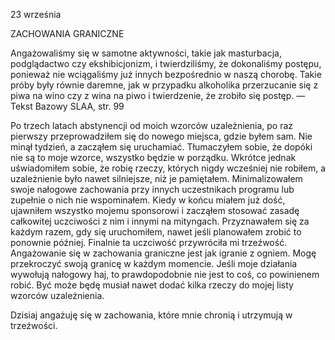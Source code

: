23 września

ZACHOWANIA GRANICZNE

 Angażowaliśmy się w samotne aktywności, takie jak masturbacja, podglądactwo czy ekshibicjonizm, i twierdziliśmy, że dokonaliśmy postępu, ponieważ nie wciągaliśmy już innych bezpośrednio w naszą chorobę. Takie próby były równie daremne, jak w przypadku alkoholika przerzucanie się z piwa na wino czy z wina na piwo i twierdzenie, że zrobiło się postęp. — Tekst Bazowy SLAA, str. 99

 Po trzech latach abstynencji od moich wzorców uzależnienia, po raz pierwszy przeprowadziłem się do nowego miejsca, gdzie byłem sam. Nie minął tydzień, a zacząłem się uruchamiać. Tłumaczyłem sobie, że dopóki nie są to moje wzorce, wszystko będzie w porządku. Wkrótce jednak uświadomiłem sobie, że robię rzeczy, których nigdy wcześniej nie robiłem, a uzależnienie było nawet silniejsze, niż je pamiętałem. Minimalizowałem swoje nałogowe zachowania przy innych uczestnikach programu lub zupełnie o nich nie wspominałem. Kiedy w końcu miałem już dość, ujawniłem wszystko mojemu sponsorowi i zacząłem stosować zasadę całkowitej uczciwości z nim i innymi na mityngach. Przyznawałem się za każdym razem, gdy się uruchomiłem, nawet jeśli planowałem zrobić to ponownie później. Finalnie ta uczciwość przywróciła mi trzeźwość. Angażowanie się w zachowania graniczne jest jak igranie z ogniem. Mogę przekroczyć swoją granicę w każdym momencie. Jeśli moje działania wywołują nałogowy haj, to prawdopodobnie nie jest to coś, co powinienem robić. Być może będę musiał nawet dodać kilka rzeczy do mojej listy wzorców uzależnienia.

 Dzisiaj angażuję się w zachowania, które mnie chronią i utrzymują w trzeźwości.
